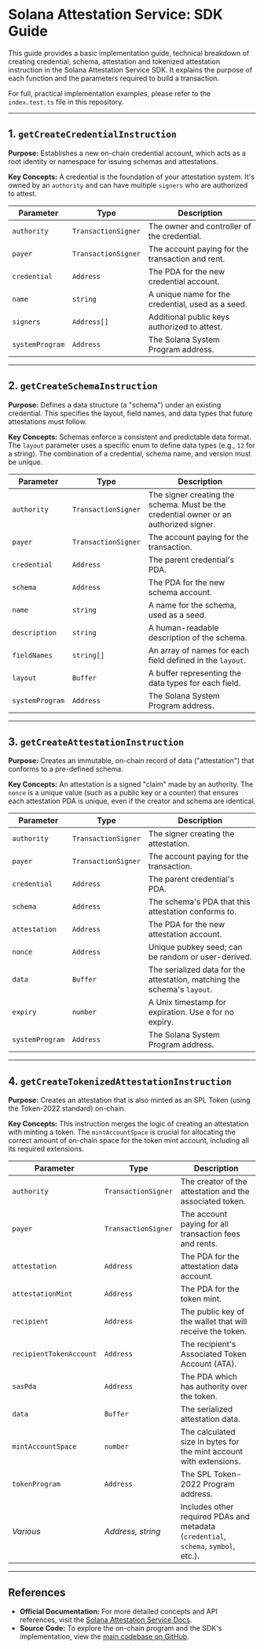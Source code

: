 # Solana Attestation Service: SDK Guide

This guide provides a basic implementation guide, technical breakdown of creating credential, schema, attestation and tokenized attestation instruction in the Solana Attestation Service SDK. It explains the purpose of each function and the parameters required to build a transaction.

For full, practical implementation examples, please refer to the `index.test.ts` file in this repository.

---

## 1. `getCreateCredentialInstruction`

**Purpose:** Establishes a new on-chain credential account, which acts as a root identity or namespace for issuing schemas and attestations.

**Key Concepts:** A credential is the foundation of your attestation system. It's owned by an `authority` and can have multiple `signers` who are authorized to attest.

| Parameter       | Type                | Description                                       |
| --------------- | ------------------- | ------------------------------------------------- |
| `authority`     | `TransactionSigner` | The owner and controller of the credential.       |
| `payer`         | `TransactionSigner` | The account paying for the transaction and rent.  |
| `credential`    | `Address`           | The PDA for the new credential account.           |
| `name`          | `string`            | A unique name for the credential, used as a seed. |
| `signers`       | `Address[]`         | Additional public keys authorized to attest.      |
| `systemProgram` | `Address`           | The Solana System Program address.                |

---

## 2. `getCreateSchemaInstruction`

**Purpose:** Defines a data structure (a "schema") under an existing credential. This specifies the layout, field names, and data types that future attestations must follow.

**Key Concepts:** Schemas enforce a consistent and predictable data format. The `layout` parameter uses a specific enum to define data types (e.g., `12` for a string). The combination of a credential, schema name, and version must be unique.

| Parameter       | Type                | Description                                                                           |
| --------------- | ------------------- | ------------------------------------------------------------------------------------- |
| `authority`     | `TransactionSigner` | The signer creating the schema. Must be the credential owner or an authorized signer. |
| `payer`         | `TransactionSigner` | The account paying for the transaction.                                               |
| `credential`    | `Address`           | The parent credential's PDA.                                                          |
| `schema`        | `Address`           | The PDA for the new schema account.                                                   |
| `name`          | `string`            | A name for the schema, used as a seed.                                                |
| `description`   | `string`            | A human-readable description of the schema.                                           |
| `fieldNames`    | `string[]`          | An array of names for each field defined in the `layout`.                             |
| `layout`        | `Buffer`            | A buffer representing the data types for each field.                                  |
| `systemProgram` | `Address`           | The Solana System Program address.                                                    |

---

## 3. `getCreateAttestationInstruction`

**Purpose:** Creates an immutable, on-chain record of data ("attestation") that conforms to a pre-defined schema.

**Key Concepts:** An attestation is a signed "claim" made by an authority. The `nonce` is a unique value (such as a public key or a counter) that ensures each attestation PDA is unique, even if the creator and schema are identical.

| Parameter       | Type                | Description                                                              |
| --------------- | ------------------- | ------------------------------------------------------------------------ |
| `authority`     | `TransactionSigner` | The signer creating the attestation.                                     |
| `payer`         | `TransactionSigner` | The account paying for the transaction.                                  |
| `credential`    | `Address`           | The parent credential's PDA.                                             |
| `schema`        | `Address`           | The schema's PDA that this attestation conforms to.                      |
| `attestation`   | `Address`           | The PDA for the new attestation account.                                 |
| `nonce`         | `Address`           | Unique pubkey seed; can be random or user-derived.                       |
| `data`          | `Buffer`            | The serialized data for the attestation, matching the schema's `layout`. |
| `expiry`        | `number`            | A Unix timestamp for expiration. Use `0` for no expiry.                  |
| `systemProgram` | `Address`           | The Solana System Program address.                                       |

---

## 4. `getCreateTokenizedAttestationInstruction`

**Purpose:** Creates an attestation that is also minted as an SPL Token (using the Token-2022 standard) on-chain.

**Key Concepts:** This instruction merges the logic of creating an attestation with minting a token. The `mintAccountSpace` is crucial for allocating the correct amount of on-chain space for the token mint account, including all its required extensions.

| Parameter               | Type                | Description                                                                         |
| ----------------------- | ------------------- | ----------------------------------------------------------------------------------- |
| `authority`             | `TransactionSigner` | The creator of the attestation and the associated token.                            |
| `payer`                 | `TransactionSigner` | The account paying for all transaction fees and rents.                              |
| `attestation`           | `Address`           | The PDA for the attestation data account.                                           |
| `attestationMint`       | `Address`           | The PDA for the token mint.                                                         |
| `recipient`             | `Address`           | The public key of the wallet that will receive the token.                           |
| `recipientTokenAccount` | `Address`           | The recipient's Associated Token Account (ATA).                                     |
| `sasPda`                | `Address`           | The PDA which has authority over the token.                                         |
| `data`                  | `Buffer`            | The serialized attestation data.                                                    |
| `mintAccountSpace`      | `number`            | The calculated size in bytes for the mint account with extensions.                  |
| `tokenProgram`          | `Address`           | The SPL Token-2022 Program address.                                                 |
| _Various_               | _Address, string_   | Includes other required PDAs and metadata (`credential`, `schema`, `symbol`, etc.). |

---

## References

- **Official Documentation:** For more detailed concepts and API references, visit the [Solana Attestation Service Docs](https://attest.solana.com/docs).
- **Source Code:** To explore the on-chain program and the SDK's implementation, view the [main codebase on GitHub](https://github.com/solana-foundation/solana-attestation-service).

